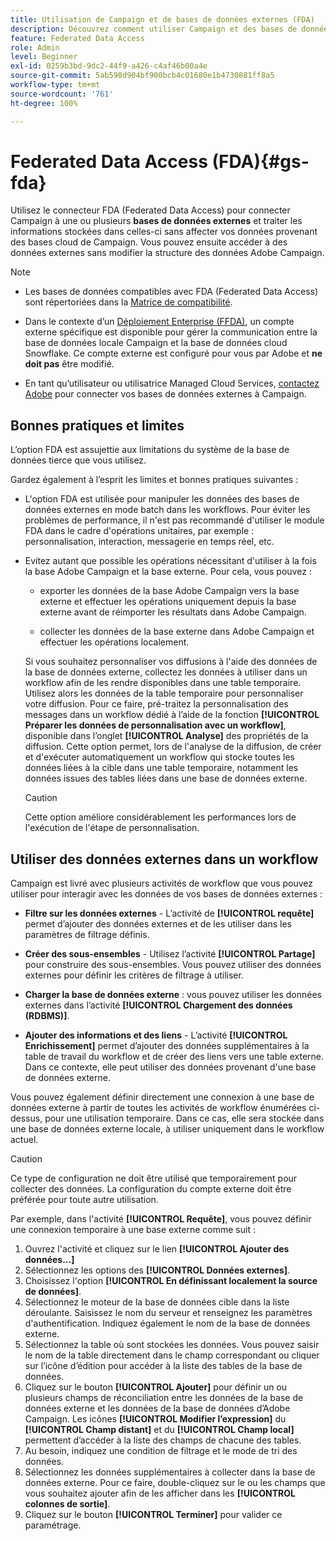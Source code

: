 ```yaml
---
title: Utilisation de Campaign et de bases de données externes (FDA)
description: Découvrez comment utiliser Campaign et des bases de données externes
feature: Federated Data Access
role: Admin
level: Beginner
exl-id: 0259b3bd-9dc2-44f9-a426-c4af46b00a4e
source-git-commit: 5ab598d904bf900bcb4c01680e1b4730881ff8a5
workflow-type: tm+mt
source-wordcount: '761'
ht-degree: 100%

---
```


# Federated Data Access (FDA){#gs-fda}

Utilisez le connecteur FDA (Federated Data Access) pour connecter Campaign à une ou plusieurs **bases de données externes** et traiter les informations stockées dans celles-ci sans affecter vos données provenant des bases cloud de Campaign. Vous pouvez ensuite accéder à des données externes sans modifier la structure des données Adobe Campaign.

>[!NOTE]
>
>* Les bases de données compatibles avec FDA (Federated Data Access) sont répertoriées dans la [Matrice de compatibilité](../start/compatibility-matrix.md).
>
>* Dans le contexte d’un [Déploiement Enterprise (FFDA)](../architecture/enterprise-deployment.md), un compte externe spécifique est disponible pour gérer la communication entre la base de données locale Campaign et la base de données cloud Snowflake. Ce compte externe est configuré pour vous par Adobe et **ne doit pas** être modifié.
>
>* En tant qu’utilisateur ou utilisatrice Managed Cloud Services, [contactez Adobe](../start/campaign-faq.md#support) pour connecter vos bases de données externes à Campaign.


## Bonnes pratiques et limites

L’option FDA est assujettie aux limitations du système de la base de données tierce que vous utilisez.

Gardez également à l’esprit les limites et bonnes pratiques suivantes :

* L&#39;option FDA est utilisée pour manipuler les données des bases de données externes en mode batch dans les workflows. Pour éviter les problèmes de performance, il n&#39;est pas recommandé d&#39;utiliser le module FDA dans le cadre d&#39;opérations unitaires, par exemple : personnalisation, interaction, messagerie en temps réel, etc.

* Evitez autant que possible les opérations nécessitant d&#39;utiliser à la fois la base Adobe Campaign et la base externe. Pour cela, vous pouvez :

   * exporter les données de la base Adobe Campaign vers la base externe et effectuer les opérations uniquement depuis la base externe avant de réimporter les résultats dans Adobe Campaign.

   * collecter les données de la base externe dans Adobe Campaign et effectuer les opérations localement.

  Si vous souhaitez personnaliser vos diffusions à l&#39;aide des données de la base de données externe, collectez les données à utiliser dans un workflow afin de les rendre disponibles dans une table temporaire. Utilisez alors les données de la table temporaire pour personnaliser votre diffusion. Pour ce faire, pré-traitez la personnalisation des messages dans un workflow dédié à l’aide de la fonction **[!UICONTROL Préparer les données de personnalisation avec un workflow]**, disponible dans l’onglet **[!UICONTROL Analyse]** des propriétés de la diffusion. Cette option permet, lors de l&#39;analyse de la diffusion, de créer et d&#39;exécuter automatiquement un workflow qui stocke toutes les données liées à la cible dans une table temporaire, notamment les données issues des tables liées dans une base de données externe.

  >[!CAUTION]
  >
  >Cette option améliore considérablement les performances lors de l&#39;exécution de l&#39;étape de personnalisation.


## Utiliser des données externes dans un workflow

Campaign est livré avec plusieurs activités de workflow que vous pouvez utiliser pour interagir avec les données de vos bases de données externes :

* **Filtre sur les données externes** - L’activité de **[!UICONTROL requête]** permet d’ajouter des données externes et de les utiliser dans les paramètres de filtrage définis.

* **Créer des sous-ensembles** - Utilisez l’activité **[!UICONTROL Partage]** pour construire des sous-ensembles. Vous pouvez utiliser des données externes pour définir les critères de filtrage à utiliser.

* **Charger la base de données externe** : vous pouvez utiliser les données externes dans l’activité **[!UICONTROL Chargement des données (RDBMS)]**.

* **Ajouter des informations et des liens** - L’activité **[!UICONTROL Enrichissement]** permet d’ajouter des données supplémentaires à la table de travail du workflow et de créer des liens vers une table externe. Dans ce contexte, elle peut utiliser des données provenant d&#39;une base de données externe.

Vous pouvez également définir directement une connexion à une base de données externe à partir de toutes les activités de workflow énumérées ci-dessus, pour une utilisation temporaire. Dans ce cas, elle sera stockée dans une base de données externe locale, à utiliser uniquement dans le workflow actuel.

>[!CAUTION]
>
>Ce type de configuration ne doit être utilisé que temporairement pour collecter des données. La configuration du compte externe doit être préférée pour toute autre utilisation.

Par exemple, dans l&#39;activité **[!UICONTROL Requête]**, vous pouvez définir une connexion temporaire à une base externe comme suit :

1. Ouvrez l&#39;activité et cliquez sur le lien **[!UICONTROL Ajouter des données...]**
1. Sélectionnez les options des **[!UICONTROL Données externes]**.
1. Choisissez l&#39;option **[!UICONTROL En définissant localement la source de données]**.
1. Sélectionnez le moteur de la base de données cible dans la liste déroulante. Saisissez le nom du serveur et renseignez les paramètres d&#39;authentification. Indiquez également le nom de la base de données externe.
1. Sélectionnez la table où sont stockées les données. Vous pouvez saisir le nom de la table directement dans le champ correspondant ou cliquer sur l’icône d’édition pour accéder à la liste des tables de la base de données.
1. Cliquez sur le bouton **[!UICONTROL Ajouter]** pour définir un ou plusieurs champs de réconciliation entre les données de la base de données externe et les données de la base de données d’Adobe Campaign. Les icônes **[!UICONTROL Modifier l’expression]** du **[!UICONTROL Champ distant]** et du **[!UICONTROL Champ local]** permettent d’accéder à la liste des champs de chacune des tables.
1. Au besoin, indiquez une condition de filtrage et le mode de tri des données.
1. Sélectionnez les données supplémentaires à collecter dans la base de données externe. Pour ce faire, double-cliquez sur le ou les champs que vous souhaitez ajouter afin de les afficher dans les **[!UICONTROL colonnes de sortie]**.
1. Cliquez sur le bouton **[!UICONTROL Terminer]** pour valider ce paramétrage.
